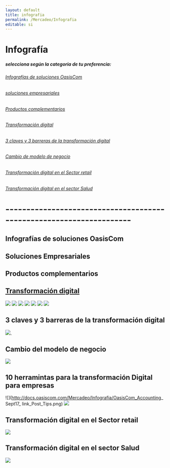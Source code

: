 ```yaml
---
layout: default
title: infografia
permalink: /Mercadeo/Infografia
editable: si
---
```


# Infografía

##### selecciona según la categoria de tu preferencia:
###### [Infografías de soluciones OasisCom](#)
###### [soluciones empresariales](#)
###### [Productos complementarios](#)
###### [Transformación digital](https://github.com/OasisCom/Docs/blob/master/Mercadeo/Infografia/Infografia.md#transformación-digital)
###### [3 claves y 3 barreras de la transformación digital](#)
###### [Cambio de modelo de negocio](#)
###### [Transformación digital en el Sector retail](#)
###### [Transformación digital en el sector Salud](#)

# --------------------------------------------------------------------
## Infografías de soluciones OasisCom



## Soluciones Empresariales
## Productos complementarios





## [Transformación digital]()
![](http://docs.oasiscom.com/Mercadeo/Infografia/OasisCom_General__Sept17_FB_Post2_Infog_Transformación_digital_concepto_infografía-02.png)
![](http://docs.oasiscom.com/Mercadeo/Infografia/OasisCom_General_Sept17_FB_Post2_Infog_Transformación_digital_concepto_infografía-06.png)
![](http://docs.oasiscom.com/Mercadeo/Infografia/OasisCom_General_Sept17_FB_Post2_Infog_Transformación_digital_concepto_infografía-07.png)
![](http://docs.oasiscom.com/Mercadeo/Infografia/OasisCom_General_Sept17_FB_Post2_Infog_Transformación_digital_concepto_infografía-08.png)
![](http://docs.oasiscom.com/Mercadeo/Infografia/OasisCom_General_Sept17_FB_Post2_Infog_Transformación_digital_concepto_infografía-09.png)
![](http://docs.oasiscom.com/Mercadeo/Infografia/OasisCom_General_Sept17_FB_Post2_Infog_Transformación_digital_concepto_infografía-10.png)
![](http://docs.oasiscom.com/Mercadeo/Infografia/OasisCom_General_Sept17_FB_Post2_Infog_Transformación_digital_concepto_infografía-11.png)






## 3 claves y 3 barreras de la transformación digital
![](http://docs.oasiscom.com/Mercadeo/Infografia/OasisCom_General_Sept17_link_Post1_Infog1.png).

## Cambio del modelo de negocio
![](http://docs.oasiscom.com/Mercadeo/Infografia/OasisCom_BPO_Sept17_link_Post_infog1.png)

## 10 herramintas para la transformación Digital para empresas

![](http://docs.oasiscom.com/Mercadeo/Infografia/OasisCom_Accounting_ Sept17_ link_Post_Tips.png)
![](http://docs.oasiscom.com/Mercadeo/Infografia/OasisCom_accounting_Sept17_link_post_Infog1-01.png)


## Transformación digital en el Sector retail
![](http://docs.oasiscom.com/Mercadeo/Infografia/OasisCom_Retail_Sept17_link_infog-01.png)


## Transformación digital en el sector Salud

![](http://docs.oasiscom.com/Mercadeo/Infografia/OasisCom_Salud_Sept17_link_Post_%20Infog-01.png)




